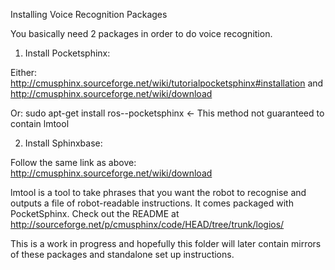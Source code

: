 Installing Voice Recognition Packages

You basically need 2 packages in order to do voice recognition.

1. Install Pocketsphinx: 
  
  Either: http://cmusphinx.sourceforge.net/wiki/tutorialpocketsphinx#installation and http://cmusphinx.sourceforge.net/wiki/download
  
  Or: sudo apt-get install ros-<version>-pocketsphinx <- This method not guaranteed to contain lmtool
  
2. Install Sphinxbase:
  
  Follow the same link as above: http://cmusphinx.sourceforge.net/wiki/download
  
lmtool is a tool to take phrases that you want the robot to recognise and outputs a file of robot-readable instructions. It comes packaged with PocketSphinx. Check out the README at http://sourceforge.net/p/cmusphinx/code/HEAD/tree/trunk/logios/

This is a work in progress and hopefully this folder will later contain mirrors of these packages and standalone set up instructions. 
